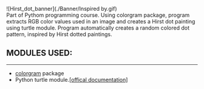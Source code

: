 ![Hirst_dot_banner](./Banner/Inspired by.gif)
<br>
Part of Pythom programming course. Using colorgram package, program extracts RGB color values used in an image and creates a Hirst dot painting using turtle module.
Program automatically creates a random colored dot pattern, inspired by Hirst dotted paintings.

<h2>MODULES USED:</h2>
<hr>
<ul>
  <li><a href="https://pypi.org/project/colorgram.py/">colorgram</a> package</li>
  <li>Python turtle module.<a href="https://docs.python.org/3/library/turtle.html#turtle.setup">[offical documentation]</a></li>
</ul>

